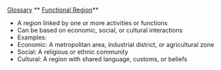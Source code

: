  [Glossary](./../glossary/)
** [Functional Region](./../functional-region/)**

- A region linked by one or more activities or functions
- Can be based on economic, social, or cultural interactions
- Examples:
 - Economic: A metropolitan area, industrial district, or agricultural zone
 - Social: A religious or ethnic community
 - Cultural: A region with shared language, customs, or beliefs